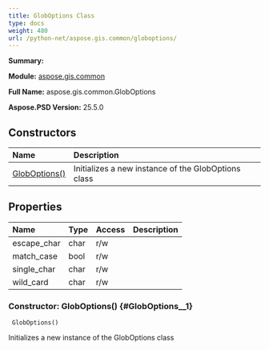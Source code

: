 ```yaml
---
title: GlobOptions Class
type: docs
weight: 480
url: /python-net/aspose.gis.common/globoptions/
---
```


**Summary:** 

**Module:** [aspose.gis.common](/psd/python-net/aspose.gis.common/)

**Full Name:** aspose.gis.common.GlobOptions

**Aspose.PSD Version:** 25.5.0

## **Constructors**
| **Name** | **Description** |
| :- | :- |
| [GlobOptions()](#GlobOptions__1) | Initializes a new instance of the GlobOptions class |
## **Properties**
| **Name** | **Type** | **Access** | **Description** |
| :- | :- | :- | :- |
| escape_char | char | r/w |    |
| match_case | bool | r/w |    |
| single_char | char | r/w |    |
| wild_card | char | r/w |    |


### Constructor: GlobOptions() {#GlobOptions__1}


```
 GlobOptions() 
```

Initializes a new instance of the GlobOptions class

